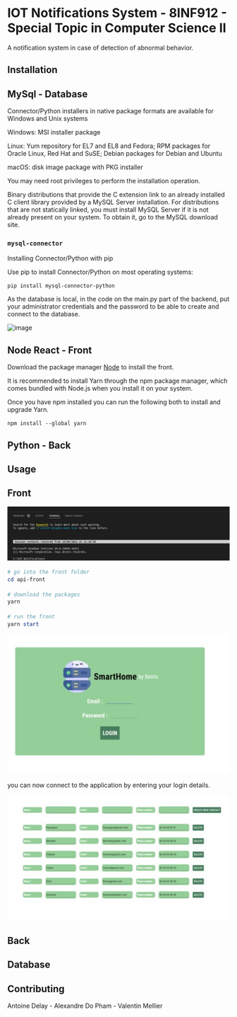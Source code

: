 # IOT Notifications System -  8INF912 - Special Topic in Computer Science II

A notification system in case of detection of abnormal behavior.

## Installation

## MySql - Database

Connector/Python installers in native package formats are available for Windows and Unix systems

Windows: MSI installer package

Linux: Yum repository for EL7 and EL8 and Fedora; RPM packages for Oracle Linux, Red Hat and SuSE; Debian packages for Debian and Ubuntu

macOS: disk image package with PKG installer

You may need root privileges to perform the installation operation.

Binary distributions that provide the C extension link to an already installed C client library provided by a MySQL Server installation. For distributions that are not statically linked, you must install MySQL Server if it is not already present on your system. To obtain it, go to the MySQL download site.

### `mysql-connector`

Installing Connector/Python with pip

Use pip to install Connector/Python on most operating systems:

``` MySQL connector
pip install mysql-connector-python
```

As the database is local, in the code on the main.py part of the backend, put your administrator credentials and the password to be able to create and connect to the database.

![image](https://user-images.githubusercontent.com/78219632/163748169-19349a02-5ec9-470c-975e-54e02b55d277.png)

## Node React - Front

Download the package manager [Node](https://nodejs.org/en/download/) to install the front.

It is recommended to install Yarn through the npm package manager, which comes bundled with Node.js when you install it on your system.

Once you have npm installed you can run the following both to install and upgrade Yarn.

``` Yarn
npm install --global yarn
```

## Python - Back


## Usage

## Front 

![powershell](/screenshots/Screenshot_3.jpg)

```powershell
# go into the front folder
cd api-front 

# download the packages
yarn

# run the front
yarn start
```
![login](/screenshots/Screenshot_1.jpg)

you can now connect to the application by entering your login details.

![contacts](/screenshots/Screenshot_2.jpg)

## Back 

## Database 

## Contributing
Antoine Delay - 
Alexandre Do Pham - 
Valentin Mellier 
